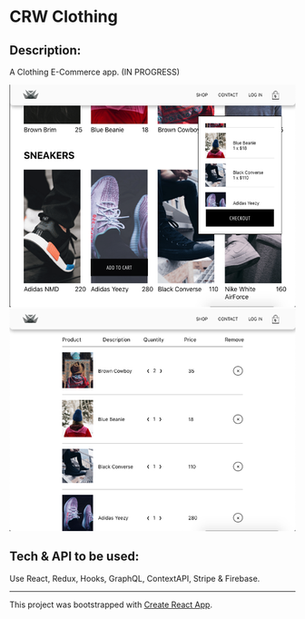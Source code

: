 # CRW Clothing

## Description:

A Clothing E-Commerce app. (IN PROGRESS)

![crw 1 png](./public/sample_1.png "shop sample")
![crw 2 png](./public/sample_2.png "checkout sample")

## Tech & API to be used:

Use React, Redux, Hooks, GraphQL, ContextAPI, Stripe & Firebase.

---

This project was bootstrapped with [Create React App](https://github.com/facebook/create-react-app).
